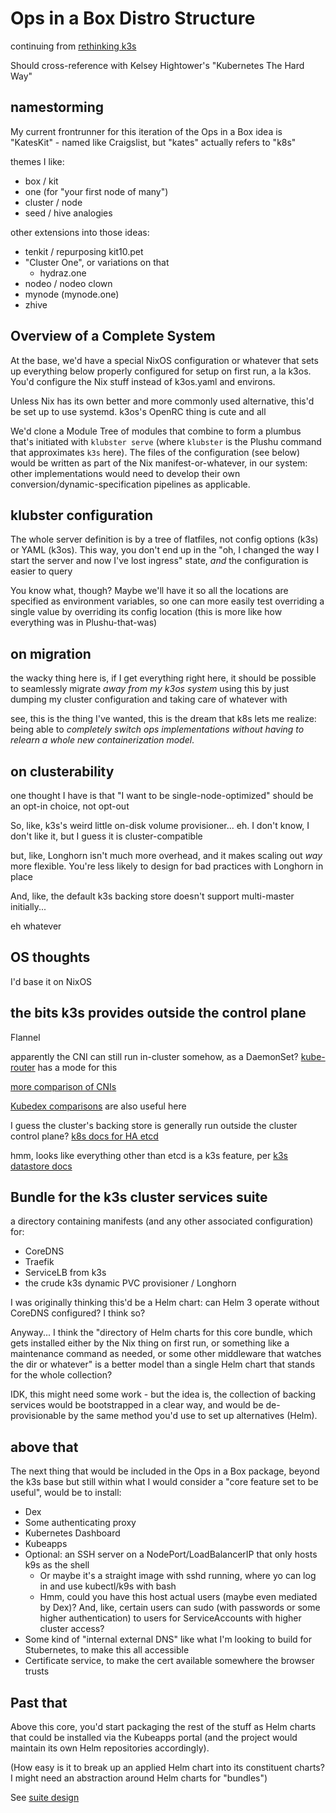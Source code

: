 # Ops in a Box Distro Structure

continuing from [rethinking k3s](5954279c-9edf-4205-9cb6-ebd97917dc52.md)

Should cross-reference with Kelsey Hightower's "Kubernetes The Hard Way"

## namestorming

My current frontrunner for this iteration of the Ops in a Box idea is "KatesKit" - named like Craigslist, but "kates" actually refers to "k8s"

themes I like:

- box / kit
- one (for "your first node of many")
- cluster / node
- seed / hive analogies

other extensions into those ideas:

- tenkit / repurposing kit10.pet
- "Cluster One", or variations on that
  - hydraz.one
- nodeo / nodeo clown
- mynode (mynode.one)
- zhive

## Overview of a Complete System

At the base, we'd have a special NixOS configuration or whatever that sets up everything below properly configured for setup on first run, a la k3os. You'd configure the Nix stuff instead of k3os.yaml and environs.

Unless Nix has its own better and more commonly used alternative, this'd be set up to use systemd. k3os's OpenRC thing is cute and all

We'd clone a Module Tree of modules that combine to form a plumbus that's initiated with `klubster serve` (where `klubster` is the Plushu command that approximates `k3s` here). The files of the configuration (see below) would be written as part of the Nix manifest-or-whatever, in our system: other implementations would need to develop their own conversion/dynamic-specification pipelines as applicable.

## klubster configuration

The whole server definition is by a tree of flatfiles, not config options (k3s) or YAML (k3os). This way, you don't end up in the "oh, I changed the way I start the server and now I've lost ingress" state, *and* the configuration is easier to query

You know what, though? Maybe we'll have it so all the locations are specified as environment variables, so one can more easily test overriding a single value by overriding its config location (this is more like how everything was in Plushu-that-was)

## on migration

the wacky thing here is, if I get everything right here, it should be possible to seamlessly migrate *away from my k3os system* using this by just dumping my cluster configuration and taking care of whatever with

see, this is the thing I've wanted, this is the dream that k8s lets me realize: being able to *completely switch ops implementations without having to relearn a whole new containerization model*.

## on clusterability

one thought I have is that "I want to be single-node-optimized" should be an opt-in choice, not opt-out

So, like, k3s's weird little on-disk volume provisioner... eh. I don't know, I don't like it, but I guess it is cluster-compatible

but, like, Longhorn isn't much more overhead, and it makes scaling out *way* more flexible. You're less likely to design for bad practices with Longhorn in place

And, like, the default k3s backing store doesn't support multi-master initially...

eh whatever

## OS thoughts

I'd base it on NixOS

## the bits k3s provides outside the control plane

Flannel

apparently the CNI can still run in-cluster somehow, as a DaemonSet? [kube-router](https://github.com/cloudnativelabs/kube-router) has a mode for this

[more comparison of CNIs](https://itnext.io/benchmark-results-of-kubernetes-network-plugins-cni-over-10gbit-s-network-updated-april-2019-4a9886efe9c4)

[Kubedex comparisons](https://kubedex.com/category/comparisons/) are also useful here

I guess the cluster's backing store is generally run outside the cluster control plane? [k8s docs for HA etcd](https://kubernetes.io/docs/setup/production-environment/tools/kubeadm/setup-ha-etcd-with-kubeadm/)

hmm, looks like everything other than etcd is a k3s feature, per [k3s datastore docs](https://rancher.com/docs/k3s/latest/en/installation/datastore/)

## Bundle for the k3s cluster services suite

a directory containing manifests (and any other associated configuration) for:

- CoreDNS
- Traefik
- ServiceLB from k3s
- the crude k3s dynamic PVC provisioner / Longhorn

I was originally thinking this'd be a Helm chart: can Helm 3 operate without CoreDNS configured? I think so?

Anyway... I think the "directory of Helm charts for this core bundle, which gets installed either by the Nix thing on first run, or something like a maintenance command as needed, or some other middleware that watches the dir or whatever" is a better model than a single Helm chart that stands for the whole collection?

IDK, this might need some work - but the idea is, the collection of backing services would be bootstrapped in a clear way, and would be de-provisionable by the same method you'd use to set up alternatives (Helm).

## above that

The next thing that would be included in the Ops in a Box package, beyond the k3s base but still within what I would consider a "core feature set to be useful", would be to install:

- Dex
- Some authenticating proxy
- Kubernetes Dashboard
- Kubeapps
- Optional: an SSH server on a NodePort/LoadBalancerIP that only hosts k9s as the shell
  - Or maybe it's a straight image with sshd running, where yo can log in and use kubectl/k9s with bash
  - Hmm, could you have this host actual users (maybe even mediated by Dex)? And, like, certain users can sudo (with passwords or some higher authentication) to users for ServiceAccounts with higher cluster access?
- Some kind of "internal external DNS" like what I'm looking to build for Stubernetes, to make this all accessible
- Certificate service, to make the cert available somewhere the browser trusts

## Past that

Above this core, you'd start packaging the rest of the stuff as Helm charts that could be installed via the Kubeapps portal (and the project would maintain its own Helm repositories accordingly).

(How easy is it to break up an applied Helm chart into its constituent charts? I might need an abstraction around Helm charts for "bundles")

See [suite design](a6b94843-8569-4a45-a25d-ae69a2d9fc22.md)
